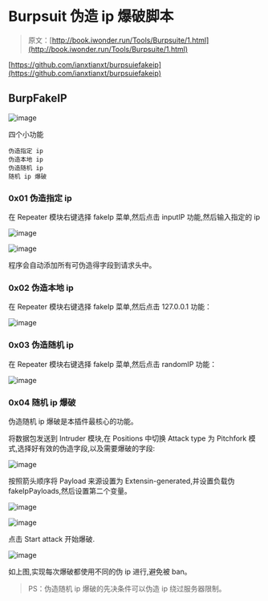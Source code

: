 # Burpsuit 伪造 ip 爆破脚本

> 原文：[http://book.iwonder.run/Tools/Burpsuite/1.html](http://book.iwonder.run/Tools/Burpsuite/1.html)

[https://github.com/ianxtianxt/burpsuiefakeip](https://github.com/ianxtianxt/burpsuiefakeip)

## BurpFakeIP

![image](img/b5c79bec2a1c0dd393196bdc56b9c794.png)

四个小功能

```
伪造指定 ip
伪造本地 ip
伪造随机 ip
随机 ip 爆破 
```

### 0x01 伪造指定 ip

在 Repeater 模块右键选择 fakeIp 菜单,然后点击 inputIP 功能,然后输入指定的 ip

![image](img/0aded50db11cfaae1c60f2e187e690b7.png)

![image](img/56819a6e2b54371002a201208f4cbc83.png)

程序会自动添加所有可伪造得字段到请求头中。

### 0x02 伪造本地 ip

在 Repeater 模块右键选择 fakeIp 菜单,然后点击 127.0.0.1 功能：

![image](img/fcaec3b984736d8d53257ddfdcd171b1.png)

### 0x03 伪造随机 ip

在 Repeater 模块右键选择 fakeIp 菜单,然后点击 randomIP 功能：

![image](img/3574037347dde073ad741a9fcc4cc5d2.png)

### 0x04 随机 ip 爆破

伪造随机 ip 爆破是本插件最核心的功能。

将数据包发送到 Intruder 模块,在 Positions 中切换 Attack type 为 Pitchfork 模式,选择好有效的伪造字段,以及需要爆破的字段:

![image](img/21224cfb2bcb00e3dc1fdb76cad06405.png)

按照箭头顺序将 Payload 来源设置为 Extensin-generated,并设置负载伪 fakeIpPayloads,然后设置第二个变量。

![image](img/30f987ad56d2b95b9cb2a32edf31b5aa.png)

![image](img/1ab3d04728e13e7162dcffa47d4fdc7a.png)

点击 Start attack 开始爆破.

![image](img/81ebb8bfd00f0431d7f9871bdeabd783.png)

如上图,实现每次爆破都使用不同的伪 ip 进行,避免被 ban。

> PS：伪造随机 ip 爆破的先决条件可以伪造 ip 绕过服务器限制。

